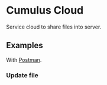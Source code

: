 # Cumulus Cloud

Service cloud to share files into server.



## Examples

With [Postman](https://www.getpostman.com/).

### Update file





